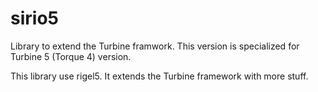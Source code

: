 # sirio5
Library to extend the Turbine framwork.
This version is specialized for Turbine 5 (Torque 4) version.

This library use rigel5.
It extends the Turbine framework with more stuff.

